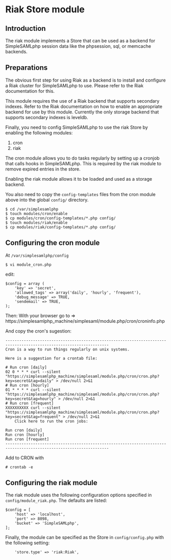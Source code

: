 Riak Store module
=================

<!--
	This file is written in Markdown syntax.
	For more information about how to use the Markdown syntax, read here:
	https://daringfireball.net/projects/markdown/syntax
-->


<!-- {{TOC}} -->

Introduction
------------

The riak module implements a Store that can be used as a backend
for SimpleSAMLphp session data like the phpsession, sql, or memcache
backends.

Preparations
------------

The obvious first step for using Riak as a backend is to install
and configure a Riak cluster for SimpleSAMLphp to use. Please refer
to the Riak documentation for this.

This module requires the use of a Riak backend that supports secondary
indexes. Refer to the Riak documentation on how to enable an
appropriate backend for use by this module. Currently the only
storage backend that supports secondary indexes is leveldb.

Finally, you need to config SimpleSAMLphp to use the riak Store by
enabling the following modules:

 1. cron
 2. riak

The cron module allows you to do tasks regularly by setting up a
cronjob that calls hooks in SimpleSAMLphp. This is required by the
riak module to remove expired entries in the store.

Enabling the riak module allows it to be loaded and used as a storage
backend.

You also need to copy the `config-templates` files from the cron
module above into the global `config/` directory.

	$ cd /var/simplesamlphp
	$ touch modules/cron/enable
	$ cp modules/cron/config-templates/*.php config/
	$ touch modules/riak/enable
	$ cp modules/riak/config-templates/*.php config/


Configuring the cron module
---------------------------

At `/var/simplesamlphp/config`

	$ vi module_cron.php

edit:

	$config = array (
		'key' => 'secret',
		'allowed_tags' => array('daily', 'hourly', 'frequent'),
		'debug_message' => TRUE,
		'sendemail' => TRUE,
	);

Then: With your browser go to => https://simplesamlphp_machine/simplesaml/module.php/cron/croninfo.php

And copy the cron's sugestion:

	-------------------------------------------------------------------------------------------------------------------
	Cron is a way to run things regularly on unix systems.

	Here is a suggestion for a crontab file:

	# Run cron [daily]
	02 0 * * * curl --silent "https://simplesamlphp_machine/simplesaml/module.php/cron/cron.php?key=secret&tag=daily" > /dev/null 2>&1
	# Run cron [hourly]
	01 * * * * curl --silent "https://simplesamlphp_machine/simplesaml/module.php/cron/cron.php?key=secret&tag=hourly" > /dev/null 2>&1
	# Run cron [frequent]
	XXXXXXXXXX curl --silent "https://simplesamlphp_machine/simplesaml/module.php/cron/cron.php?key=secret&tag=frequent" > /dev/null 2>&1
		Click here to run the cron jobs:

	Run cron [daily]
	Run cron [hourly]
	Run cron [frequent]
	-------------------------------------------------------------------------------------------------------------------

Add to CRON with

	# crontab -e

Configuring the riak module
---------------------------

The riak module uses the following configuration options specified
in `config/module_riak.php`. The defaults are listed:

	$config = [
		'host' => 'localhost',
		'port' => 8098,
		'bucket' => 'SimpleSAMLphp',
	];

Finally, the module can be specified as the Store in `config/config.php`
with the following setting:

		'store.type' => 'riak:Riak',

